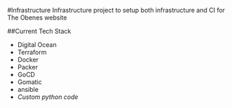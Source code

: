 #Infrastructure
Infrastructure project to setup both infrastructure and CI for The Obenes website

##Current Tech Stack
- Digital Ocean
- Terraform
- Docker
- Packer
- GoCD
- Gomatic
- ansible
- *Custom python code*
